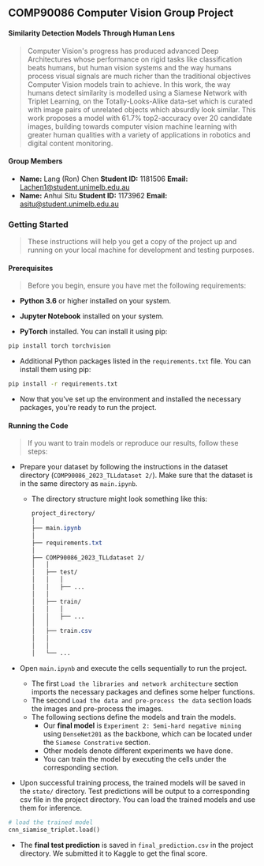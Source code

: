 ## COMP90086 Computer Vision Group Project

#### Similarity Detection Models Through Human Lens

> Computer Vision's progress has produced advanced Deep Architectures whose performance on rigid tasks like classification beats humans, but human vision systems and the way humans process visual signals are much richer than the traditional objectives Computer Vision models train to achieve. In this work, the way humans detect similarity is modelled using a Siamese Network with Triplet Learning, on the Totally-Looks-Alike data-set which is curated with image pairs of unrelated objects which absurdly look similar. This work proposes a model with 61.7% top2-accuracy over 20 candidate images, building towards computer vision machine learning with greater human qualities with a variety of applications in robotics and digital content monitoring.

#### Group Members

- **Name:** Lang (Ron) Chen **Student ID:** 1181506 **Email:** Lachen1@student.unimelb.edu.au
- **Name:** Anhui Situ **Student ID:** 1173962 **Email:** asitu@student.unimelb.edu.au


### Getting Started

> These instructions will help you get a copy of the project up and running on your local machine for development and testing purposes.

#### Prerequisites

> Before you begin, ensure you have met the following requirements:

* **Python 3.6** or higher installed on your system.

* **Jupyter Notebook** installed on your system.

* **PyTorch** installed. You can install it using pip:
```bash
pip install torch torchvision
```

* Additional Python packages listed in the `requirements.txt` file. You can install them using pip:
```bash
pip install -r requirements.txt
```
* Now that you've set up the environment and installed the necessary packages, you're ready to run the project.

#### Running the Code 

> If you want to train models or reproduce our results, follow these steps:

* Prepare your dataset by following the instructions in the dataset directory (`COMP90086_2023_TLLdataset 2/`). Make sure that the dataset is in the same directory as `main.ipynb`.

    * The directory structure might look something like this:

        ```css
        project_directory/
        │
        ├── main.ipynb
        │
        ├── requirements.txt
        │
        ├── COMP90086_2023_TLLdataset 2/
        │   │
        │   ├── test/
        │   │   │
        │   │   ├── ...
        │   │
        │   ├── train/
        │   │   │
        │   │   ├── ...
        │   │
        │   ├── train.csv
        │   │   
        │   │   
        │   └── ...
        ```

* Open `main.ipynb` and execute the cells sequentially to run the project. 

    * The first `Load the libraries and network architecture` section imports the necessary packages and defines some helper functions.
    * The second `Load the data and pre-process the data` section loads the images and pre-process the images.
    * The following sections define the models and train the models.
      * Our **final model** is `Experiment 2: Semi-hard negative mining` using `DenseNet201` as the backbone, which can be located under the `Siamese Constrative` section.
      * Other models denote different experiments we have done. 
      * You can train the model by executing the cells under the corresponding section.

* Upon successful training process, the trained models will be saved in the `state/` directory. Test predictions will be output to a corresponding csv file in the project directory. You can load the trained models and use them for inference.
```python
# load the trained model
cnn_siamise_triplet.load()
```

* The **final test prediction** is saved in `final_prediction.csv` in the project directory. We submitted it to Kaggle to get the final score.
